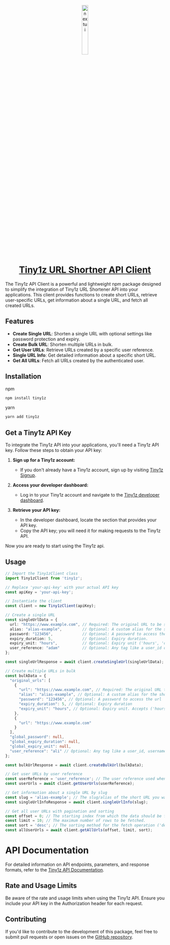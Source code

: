 <p align="center">
  <a href="https://tiny1z.com">
      <img width="20%" src="https://tiny1z.com/assets/logo.png" alt="nextui" />
      <h1 align="center">Tiny1z URL Shortner  API Client</h1>
  </a>
</p>

The Tiny1z API Client is a powerful and lightweight npm package designed to simplify the integration of Tiny1z URL Shortener API into your applications. This client provides functions to create short URLs, retrieve user-specific URLs, get information about a single URL, and fetch all created URLs.

## Features

- **Create Single URL**: Shorten a single URL with optional settings like password protection and expiry.
- **Create Bulk URL**: Shorten multiple URLs in bulk.
- **Get User URLs**: Retrieve URLs created by a specific user reference.
- **Single URL Info**: Get detailed information about a specific short URL.
- **Get All URLs**: Fetch all URLs created by the authenticated user.

## Installation

npm
```bash
npm install tiny1z
```

yarn
```bash
yarn add tiny1z
```

## Get a Tiny1z API Key

To integrate the Tiny1z API into your applications, you'll need a Tiny1z API key. Follow these steps to obtain your API key:

1. **Sign up for a Tiny1z account:**
   - If you don't already have a Tiny1z account, sign up by visiting [Tiny1z Signup](https://tiny1z.com/signup).

2. **Access your developer dashboard:**
   - Log in to your Tiny1z account and navigate to the [Tiny1z developer dashboard](https://tiny1z.com/account/api-dashboard).

3. **Retrieve your API key:**
   - In the developer dashboard, locate the section that provides your API key.
   - Copy the API key; you will need it for making requests to the Tiny1z API.

Now you are ready to start using the Tiny1z api.

## Usage

```typescript
// Import the Tiny1zClient class
import Tiny1zClient from 'tiny1z';

// Replace 'your-api-key' with your actual API key
const apiKey = 'your-api-key';

// Instantiate the client
const client = new Tiny1zClient(apiKey);

// Create a single URL
const singleUrlData = {
  url: "https://www.example.com", // Required: The original URL to be shortened.
  alias: "alias-example",         // Optional: A custom alias for the shortened URL.
  password: "123456",             // Optional: A password to access the URL.
  expiry_duration: 5,             // Optional: Expiry duration.
  expiry_unit: "hours",           // Optional: Expiry unit ('hours', 'days', or 'months').
  user_reference: "adam"          // Optional: Any tag like a user_id or label for this URL.
};

const singleUrlResponse = await client.createSingleUrl(singleUrlData);

// Create multiple URLs in bulk
const bulkData = {
  "original_urls": [
    {
      "url": "https://www.example.com", // Required: The original URL to be shortened.
      "alias": "alias-example", // Optional: A custom alias for the shortened URL.
      "password": "123456", // Optional: A password to access the url  **overrides the global password**
      "expiry_duration": 5, // Optional: Expiry duration
      "expiry_unit": "hours", // Optional: Expiry unit. Accepts ('hours', 'days' or 'months') only.
    },
    {
      "url": "https://www.example.com"
    }
  ],
  "global_password": null,
  "global_expiry_duration": null,
  "global_expiry_unit": null,
  "user_reference": "ali" // Optional: Any tag like a user_id, username or anything you wish to label this urls with
};

const bulkUrlResponse = await client.createBulkUrl(bulkData);

// Get user URLs by user reference
const userReference = 'user_reference'; // The user reference used when creating the URLs.
const userUrls = await client.getUserUrls(userReference);

// Get information about a single URL by slug
const slug = 'alias-example'; // The slug/alias of the short URL you want to fetch.
const singleUrlInfoResponse = await client.singleUrlInfo(slug);

// Get all user URLs with pagination and sorting
const offset = 0; // The starting index from which the data should be fetched.
const limit = 10; // The maximum number of rows to be fetched.
const sort = 'desc'; // The sorting method for the fetch operation ('desc' or 'asc').
const allUserUrls = await client.getAllUrls(offset, limit, sort);
```

# API Documentation

For detailed information on API endpoints, parameters, and response formats, refer to the [Tiny1z API Documentation](https://t1z.co/tiny1z-api).

## Rate and Usage Limits

Be aware of the rate and usage limits when using the Tiny1z API. Ensure you include your API key in the Authorization header for each request.

## Contributing

If you'd like to contribute to the development of this package, feel free to submit pull requests or open issues on the [GitHub repository](https://github.com/ma7ot/tiny1z).

